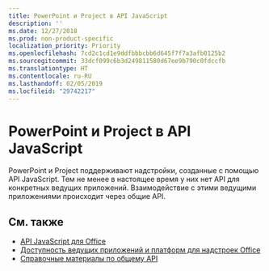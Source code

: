 ```yaml
---
title: PowerPoint и Project в API JavaScript
description: ''
ms.date: 12/27/2018
ms.prod: non-product-specific
localization_priority: Priority
ms.openlocfilehash: 7cd2c1cd1e9ddfbbbcbb6d645f7f7a3afb0125b2
ms.sourcegitcommit: 33dcf099c6b3d249811580d67ee9b790c0fdccfb
ms.translationtype: HT
ms.contentlocale: ru-RU
ms.lasthandoff: 02/05/2019
ms.locfileid: "29742217"
---
```

# <a name="powerpoint-and-project-in-the-javascript-api"></a>PowerPoint и Project в API JavaScript

PowerPoint и Project поддерживают надстройки, созданные с помощью API JavaScript. Тем не менее в настоящее время у них нет API для конкретных ведущих приложений. Взаимодействие с этими ведущими приложениями происходит через общие API. 

## <a name="see-also"></a>См. также

- [API JavaScript для Office](/office/dev/add-ins/reference/javascript-api-for-office)
- [Доступность ведущих приложений и платформ для надстроек Office](https://docs.microsoft.com/office/dev/add-ins/overview/office-add-in-availability)
- [Справочные материалы по общему API](/javascript/api/overview/office)